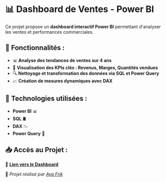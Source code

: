 # 📊 Dashboard de Ventes - Power BI  

Ce projet propose un **dashboard interactif Power BI** permettant d'analyser les ventes et performances commerciales.  

## 🚀 Fonctionnalités :
- 📊 **Analyse des tendances de ventes sur 4 ans**  
- 🔹 **Visualisation des KPIs clés : Revenus, Marges, Quantités vendues**  
- 🔍 **Nettoyage et transformation des données via SQL et Power Query**  
- 📈 **Création de mesures dynamiques avec DAX**  

## 📌 Technologies utilisées :
- **Power BI** 📊
- **SQL** 🛢️
- **DAX** 📉
- **Power Query** 🔄

## 📥 Accès au Projet :
🔗 **[Lien vers le Dashboard](https://github.com/frikaya12/PowerBI-Sales-Dashboard)**  

👤 *Projet réalisé par [Aya Frik](https://github.com/frikaya12)*  







